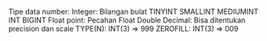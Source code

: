 Tipe data number:
    Integer: Bilangan bulat 
        TINYINT
        SMALLINT
        MEDIUMINT
        INT
        BIGINT
    Float point: Pecahan
        Float
        Double
    Decimal: Bisa ditentukan precision dan scale
    TYPE(N): INT(3) => 999
    ZEROFILL: INT(3) => 009
    